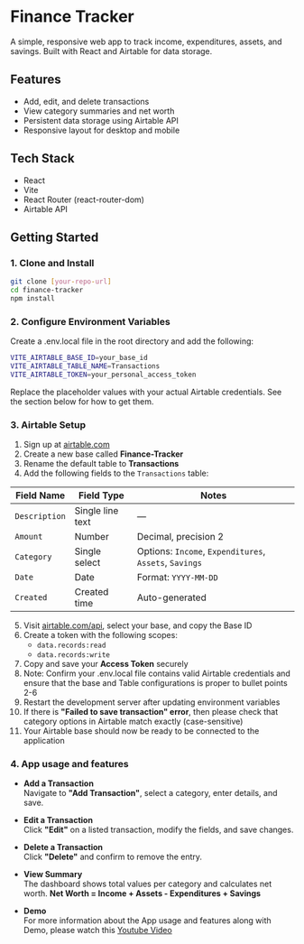 # Finance Tracker

A simple, responsive web app to track income, expenditures, assets, and savings. Built with React and Airtable for data storage.

## Features

- Add, edit, and delete transactions
- View category summaries and net worth
- Persistent data storage using Airtable API
- Responsive layout for desktop and mobile

## Tech Stack

- React
- Vite
- React Router (react-router-dom)
- Airtable API

## Getting Started

### 1. Clone and Install

```bash
git clone [your-repo-url]
cd finance-tracker
npm install
```

### 2. Configure Environment Variables
Create a .env.local file in the root directory and add the following:
```bash
VITE_AIRTABLE_BASE_ID=your_base_id
VITE_AIRTABLE_TABLE_NAME=Transactions
VITE_AIRTABLE_TOKEN=your_personal_access_token
```
Replace the placeholder values with your actual Airtable credentials. See the section below for how to get them.

### 3. Airtable Setup
1. Sign up at [airtable.com](airtable.com)
2. Create a new base called **Finance-Tracker**
3. Rename the default table to **Transactions**
4. Add the following fields to the `Transactions` table:

| Field Name | Field Type      | Notes                                      |
|------------|------------------|--------------------------------------------|
| `Description` | Single line text | —                                          |
| `Amount`      | Number           | Decimal, precision 2                      |
| `Category`    | Single select    | Options: `Income`, `Expenditures`, `Assets`, `Savings` |
| `Date`        | Date             | Format: `YYYY-MM-DD`                      |
| `Created`     | Created time     | Auto-generated                            |

5. Visit [airtable.com/api](airtable.com/api), select your base, and copy the Base ID
6. Create a token with the following scopes:
   - `data.records:read`
   - `data.records:write`
7. Copy and save your **Access Token** securely
8. Note: Confirm your .env.local file contains valid Airtable credentials and ensure that the base and Table configurations is proper to bullet points 2-6
9. Restart the development server after updating environment variables
10. If there is **"Failed to save transaction" error**, then please check that category options in Airtable match exactly (case-sensitive)
11. Your Airtable base should now be ready to be connected to the application

### 4. App usage and features
- **Add a Transaction**  
  Navigate to **"Add Transaction"**, select a category, enter details, and save.

- **Edit a Transaction**  
  Click **"Edit"** on a listed transaction, modify the fields, and save changes.

- **Delete a Transaction**  
  Click **"Delete"** and confirm to remove the entry.

- **View Summary**  
  The dashboard shows total values per category and calculates net worth. **Net Worth = Income + Assets - Expenditures + Savings**

- **Demo**  
  For more information about the App usage and features along with Demo, please watch this [Youtube Video](https://www.youtube.com/watch?v=CG51XuAOoZo)
  

